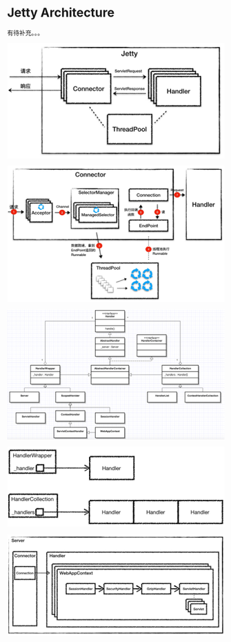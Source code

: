 # Jetty Architecture

有待补充。。。

![](../../.gitbook/assets/image%20%28174%29.png)

![](../../.gitbook/assets/image%20%28117%29.png)

![](../../.gitbook/assets/image%20%2829%29.png)

![](../../.gitbook/assets/image%20%28180%29.png)

![](../../.gitbook/assets/image%20%28161%29.png)



